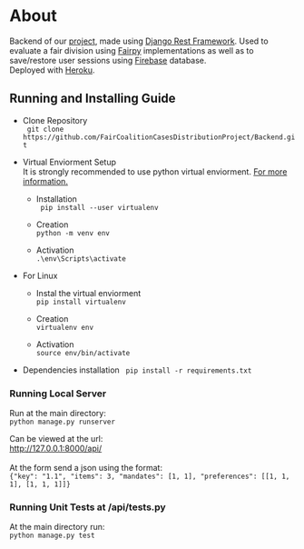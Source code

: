 # About
Backend of our [project](https://github.com/FairCoalitionCasesDistributionProject), made using [Django Rest Framework](https://www.django-rest-framework.org). Used to evaluate a fair division using [Fairpy](https://github.com/erelsgl/fairpy) implementations as well as to save/restore user sessions using [Firebase](https://firebase.google.com/) database.<br />
Deployed with [Heroku](https://www.heroku.com/). <br />


## Running and Installing Guide
* Clone Repository <br /> 
``` git clone https://github.com/FairCoalitionCasesDistributionProject/Backend.git```


* Virtual Enviorment Setup<br />
It is strongly recommended to use python virtual enviorment. [For more information.](https://packaging.python.org/en/latest/guides/installing-using-pip-and-virtual-environments/)
  * Installation <br />
``` pip install --user virtualenv```

  * Creation <br />
``` python -m venv env ```

  * Activation <br />
``` .\env\Scripts\activate ```

* For Linux <br />
  * Instal the virtual enviorment <br />
  ``` pip install virtualenv ```

  * Creation <br />
  ``` virtualenv env ```

  * Activation <br />
  ``` source env/bin/activate ```

* Dependencies installation
``` pip install -r requirements.txt```

### Running Local Server
Run at the main directory:<br />
``` python manage.py runserver ```<br />

Can be viewed at the url:<br /> 
http://127.0.0.1:8000/api/ <br />
<br />
At the form send a json using the format: <br />
``` {"key": "1.1", "items": 3, "mandates": [1, 1], "preferences": [[1, 1, 1], [1, 1, 1]]} ```

### Running Unit Tests at /api/tests.py
At the main directory run:<br />
``` python manage.py test ```


















